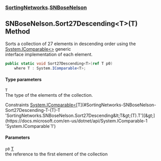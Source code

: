 ### [SortingNetworks](./SortingNetworks.md 'SortingNetworks').[SNBoseNelson](./SortingNetworks-SNBoseNelson.md 'SortingNetworks.SNBoseNelson')
## SNBoseNelson.Sort27Descending&lt;T&gt;(T) Method
Sorts a collection of 27 elements in descending order using the [System.IComparable&lt;&gt;](https://docs.microsoft.com/en-us/dotnet/api/System.IComparable-1 'System.IComparable`1') generic  
interface implementation of each element.  
```csharp
public static void Sort27Descending<T>(ref T p0)
    where T : System.IComparable<T>;
```
#### Type parameters
<a name='SortingNetworks-SNBoseNelson-Sort27Descending-T-(T)-T'></a>
`T`  
The type of the elements of the collection.  

Constraints [System.IComparable&lt;](https://docs.microsoft.com/en-us/dotnet/api/System.IComparable-1 'System.IComparable`1')[T](#SortingNetworks-SNBoseNelson-Sort27Descending-T-(T)-T 'SortingNetworks.SNBoseNelson.Sort27Descending&lt;T&gt;(T).T')[&gt;](https://docs.microsoft.com/en-us/dotnet/api/System.IComparable-1 'System.IComparable`1')  
  
#### Parameters
<a name='SortingNetworks-SNBoseNelson-Sort27Descending-T-(T)-p0'></a>
`p0` [T](#SortingNetworks-SNBoseNelson-Sort27Descending-T-(T)-T 'SortingNetworks.SNBoseNelson.Sort27Descending&lt;T&gt;(T).T')  
the reference to the first element of the collection  
  

